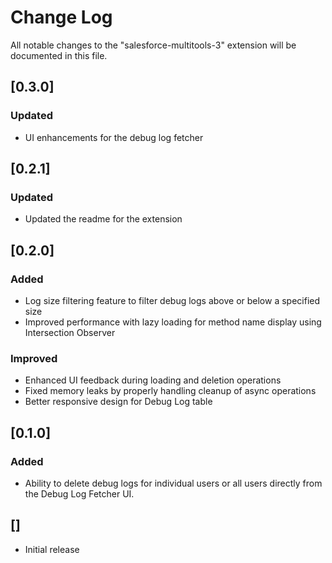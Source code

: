 # Change Log

All notable changes to the "salesforce-multitools-3" extension will be documented in this file.

## [0.3.0]
### Updated
- UI enhancements for the debug log fetcher

## [0.2.1]
### Updated
- Updated the readme for the extension

## [0.2.0]
### Added
- Log size filtering feature to filter debug logs above or below a specified size
- Improved performance with lazy loading for method name display using Intersection Observer

### Improved
- Enhanced UI feedback during loading and deletion operations
- Fixed memory leaks by properly handling cleanup of async operations
- Better responsive design for Debug Log table

## [0.1.0]
### Added
- Ability to delete debug logs for individual users or all users directly from the Debug Log Fetcher UI.

## []

- Initial release
